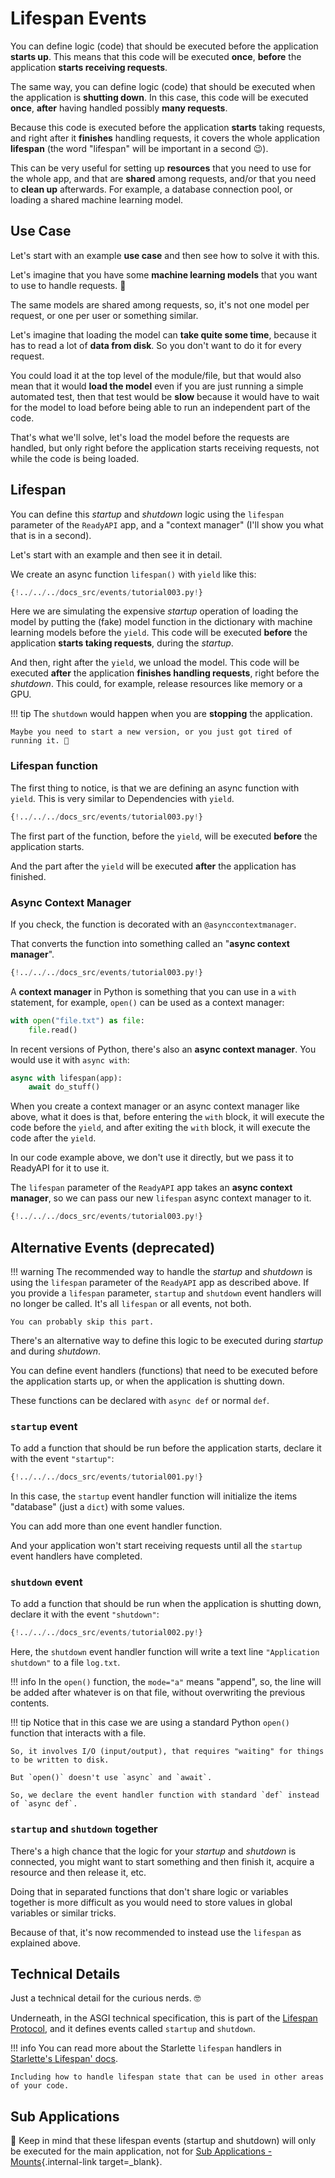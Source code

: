 # Lifespan Events

You can define logic (code) that should be executed before the application **starts up**. This means that this code will be executed **once**, **before** the application **starts receiving requests**.

The same way, you can define logic (code) that should be executed when the application is **shutting down**. In this case, this code will be executed **once**, **after** having handled possibly **many requests**.

Because this code is executed before the application **starts** taking requests, and right after it **finishes** handling requests, it covers the whole application **lifespan** (the word "lifespan" will be important in a second 😉).

This can be very useful for setting up **resources** that you need to use for the whole app, and that are **shared** among requests, and/or that you need to **clean up** afterwards. For example, a database connection pool, or loading a shared machine learning model.

## Use Case

Let's start with an example **use case** and then see how to solve it with this.

Let's imagine that you have some **machine learning models** that you want to use to handle requests. 🤖

The same models are shared among requests, so, it's not one model per request, or one per user or something similar.

Let's imagine that loading the model can **take quite some time**, because it has to read a lot of **data from disk**. So you don't want to do it for every request.

You could load it at the top level of the module/file, but that would also mean that it would **load the model** even if you are just running a simple automated test, then that test would be **slow** because it would have to wait for the model to load before being able to run an independent part of the code.

That's what we'll solve, let's load the model before the requests are handled, but only right before the application starts receiving requests, not while  the code is being loaded.

## Lifespan

You can define this *startup* and *shutdown* logic using the `lifespan` parameter of the `ReadyAPI` app, and a "context manager" (I'll show you what that is in a second).

Let's start with an example and then see it in detail.

We create an async function `lifespan()` with `yield` like this:

```Python hl_lines="16  19"
{!../../../docs_src/events/tutorial003.py!}
```

Here we are simulating the expensive *startup* operation of loading the model by putting the (fake) model function in the dictionary with machine learning models before the `yield`. This code will be executed **before** the application **starts taking requests**, during the *startup*.

And then, right after the `yield`, we unload the model. This code will be executed **after** the application **finishes handling requests**, right before the *shutdown*. This could, for example, release resources like memory or a GPU.

!!! tip
    The `shutdown` would happen when you are **stopping** the application.

    Maybe you need to start a new version, or you just got tired of running it. 🤷

### Lifespan function

The first thing to notice, is that we are defining an async function with `yield`. This is very similar to Dependencies with `yield`.

```Python hl_lines="14-19"
{!../../../docs_src/events/tutorial003.py!}
```

The first part of the function, before the `yield`, will be executed **before** the application starts.

And the part after the `yield` will be executed **after** the application has finished.

### Async Context Manager

If you check, the function is decorated with an `@asynccontextmanager`.

That converts the function into something called an "**async context manager**".

```Python hl_lines="1  13"
{!../../../docs_src/events/tutorial003.py!}
```

A **context manager** in Python is something that you can use in a `with` statement, for example, `open()` can be used as a context manager:

```Python
with open("file.txt") as file:
    file.read()
```

In recent versions of Python, there's also an **async context manager**. You would use it with `async with`:

```Python
async with lifespan(app):
    await do_stuff()
```

When you create a context manager or an async context manager like above, what it does is that, before entering the `with` block, it will execute the code before the `yield`, and after exiting the `with` block, it will execute the code after the `yield`.

In our code example above, we don't use it directly, but we pass it to ReadyAPI for it to use it.

The `lifespan` parameter of the `ReadyAPI` app takes an **async context manager**, so we can pass our new `lifespan` async context manager to it.

```Python hl_lines="22"
{!../../../docs_src/events/tutorial003.py!}
```

## Alternative Events (deprecated)

!!! warning
    The recommended way to handle the *startup* and *shutdown* is using the `lifespan` parameter of the `ReadyAPI` app as described above. If you provide a `lifespan` parameter, `startup` and `shutdown` event handlers will no longer be called. It's all `lifespan` or all events, not both.

    You can probably skip this part.

There's an alternative way to define this logic to be executed during *startup* and during *shutdown*.

You can define event handlers (functions) that need to be executed before the application starts up, or when the application is shutting down.

These functions can be declared with `async def` or normal `def`.

### `startup` event

To add a function that should be run before the application starts, declare it with the event `"startup"`:

```Python hl_lines="8"
{!../../../docs_src/events/tutorial001.py!}
```

In this case, the `startup` event handler function will initialize the items "database" (just a `dict`) with some values.

You can add more than one event handler function.

And your application won't start receiving requests until all the `startup` event handlers have completed.

### `shutdown` event

To add a function that should be run when the application is shutting down, declare it with the event `"shutdown"`:

```Python hl_lines="6"
{!../../../docs_src/events/tutorial002.py!}
```

Here, the `shutdown` event handler function will write a text line `"Application shutdown"` to a file `log.txt`.

!!! info
    In the `open()` function, the `mode="a"` means "append", so, the line will be added after whatever is on that file, without overwriting the previous contents.

!!! tip
    Notice that in this case we are using a standard Python `open()` function that interacts with a file.

    So, it involves I/O (input/output), that requires "waiting" for things to be written to disk.

    But `open()` doesn't use `async` and `await`.

    So, we declare the event handler function with standard `def` instead of `async def`.

### `startup` and `shutdown` together

There's a high chance that the logic for your *startup* and *shutdown* is connected, you might want to start something and then finish it, acquire a resource and then release it, etc.

Doing that in separated functions that don't share logic or variables together is more difficult as you would need to store values in global variables or similar tricks.

Because of that, it's now recommended to instead use the `lifespan` as explained above.

## Technical Details

Just a technical detail for the curious nerds. 🤓

Underneath, in the ASGI technical specification, this is part of the <a href="https://asgi.readthedocs.io/en/latest/specs/lifespan.html" class="external-link" target="_blank">Lifespan Protocol</a>, and it defines events called `startup` and `shutdown`.

!!! info
    You can read more about the Starlette `lifespan` handlers in <a href="https://www.starlette.io/lifespan/" class="external-link" target="_blank">Starlette's  Lifespan' docs</a>.

    Including how to handle lifespan state that can be used in other areas of your code.

## Sub Applications

🚨 Keep in mind that these lifespan events (startup and shutdown) will only be executed for the main application, not for [Sub Applications - Mounts](./sub-applications.md){.internal-link target=_blank}.
